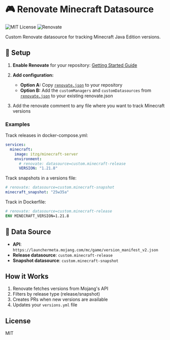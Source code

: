 # 🎮 Renovate Minecraft Datasource

![MIT License](https://img.shields.io/badge/License-MIT-blue.svg) ![Renovate](https://img.shields.io/badge/Renovate-enabled-brightgreen.svg)

Custom Renovate datasource for tracking Minecraft Java Edition versions.

## 🚀 Setup

1. **Enable Renovate** for your repository: [Getting Started Guide](https://docs.renovatebot.com/getting-started/installing-onboarding/)

2. **Add configuration:**
   - **Option A:** Copy [`renovate.json`](./renovate.json) to your repository
   - **Option B:** Add the `customManagers` and `customDatasources` from [`renovate.json`](./renovate.json) to your existing renovate.json

3. Add the renovate comment to any file where you want to track Minecraft versions

### Examples

Track releases in docker-compose.yml:
```yaml
services:
  minecraft:
    image: itzg/minecraft-server
    environment:
      # renovate: datasource=custom.minecraft-release
      VERSION: "1.21.8"
```

Track snapshots in a versions file:
```yaml
# renovate: datasource=custom.minecraft-snapshot
minecraft_snapshot: "25w35a"
```

Track in Dockerfile:
```dockerfile
# renovate: datasource=custom.minecraft-release
ENV MINECRAFT_VERSION=1.21.8
```

## 📡 Data Source

- **API**: `https://launchermeta.mojang.com/mc/game/version_manifest_v2.json`
- **Release datasource**: `custom.minecraft-release`
- **Snapshot datasource**: `custom.minecraft-snapshot`

## How it Works

1. Renovate fetches versions from Mojang's API
2. Filters by release type (release/snapshot)  
3. Creates PRs when new versions are available
4. Updates your `versions.yml` file

## License

MIT